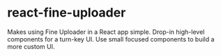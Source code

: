 # react-fine-uploader
Makes using Fine Uploader in a React app simple. Drop-in high-level components for a turn-key UI. Use small focused components to build a more custom UI.
